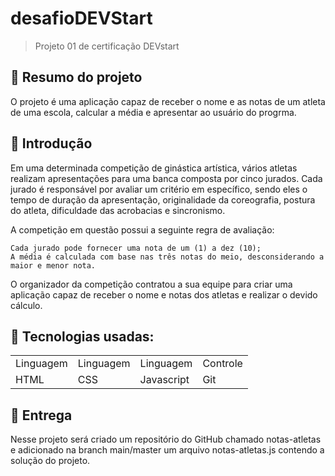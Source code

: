 # desafioDEVStart
>Projeto 01 de certificação DEVstart

## 📖 Resumo do projeto
O projeto é uma aplicação capaz de receber o nome e as notas de um atleta de uma escola, calcular a média e apresentar ao usuário do progrma.

## 🧭 Introdução
Em uma determinada competição de ginástica artística, vários atletas realizam apresentações para uma banca composta por cinco jurados. Cada jurado é responsável por avaliar um critério em específico, sendo eles o tempo de duração da apresentação, originalidade da coreografia, postura do atleta, dificuldade das acrobacias e sincronismo.

A competição em questão possui a seguinte regra de avaliação:

    Cada jurado pode fornecer uma nota de um (1) a dez (10);
    A média é calculada com base nas três notas do meio, desconsiderando a maior e menor nota.

O organizador da competição contratou a sua equipe para criar uma aplicação capaz de receber o nome e notas dos atletas e realizar o devido cálculo. 

## 📎 Tecnologias usadas:
<table>
  <tr>
    <td>Linguagem</td>
    <td>Linguagem</td>
    <td>Linguagem</td>
    <td>Controle</td>
  </tr>
  <tr>
    <td>HTML</td>
    <td>CSS</td>
    <td>Javascript</td>
    <td>Git</td>
  </tr>
</table>

## 🏅 Entrega
Nesse projeto será criado um repositório do GitHub chamado notas-atletas e adicionado na branch main/master um arquivo notas-atletas.js contendo a solução do projeto. 
